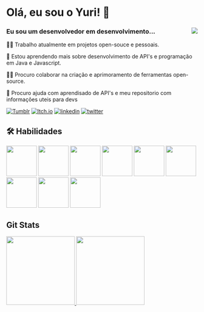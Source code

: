 
# Olá, eu sou o Yuri! 👋

### Eu sou um desenvolvedor em desenvolvimento... <img src="https://images.weserv.nl/?url=https://github.com/user-attachments/assets/8ea95789-b6c3-42bb-8b11-5b9fe611a5b9?size=60?v=4&h=280&w=280&fit=cover&mask=circle&maxage=7d" align="right"/>

👩‍💻 Trabalho atualmente em projetos open-souce e pessoais.

🧠 Estou aprendendo mais sobre desenvolvimento de API's e programação em Java e Javascript.

👯‍♀️ Procuro colaborar na criação e aprimoramento de ferramentas open-source.

🤔 Procuro ajuda com aprendisado de API's e meu repositorio com informações uteis para devs

[![Tumblr](https://img.shields.io/badge/Tumblr-2A445F?style=for-the-badge&logo=Tumblr&logoColor=white)](https://www.tumblr.com/yuriquestcode)
[![Itch.io](https://img.shields.io/badge/Itch.io-FF254B?style=for-the-badge&logo=Itch.io&logoColor=white)](https://www.tumblr.com/yuriquestzero)
[![linkedin](https://img.shields.io/badge/linkedin-0A66C2?style=for-the-badge&logo=linkedin&logoColor=white)](https://www.linkedin.com/in/yuriquest/)
[![twitter](https://img.shields.io/badge/X.com-000?style=for-the-badge&logo=X&logoColor=white)](https://x.com/YuriQuest_) 

## 🛠 Habilidades


<img src="https://cdn.jsdelivr.net/gh/devicons/devicon@latest/icons/linux/linux-original.svg" height=80/> <img src="https://cdn.jsdelivr.net/gh/devicons/devicon@latest/icons/java/java-original-wordmark.svg" height=80/> <img src="https://cdn.jsdelivr.net/gh/devicons/devicon@latest/icons/javascript/javascript-original.svg" height=80 /> <img src="https://cdn.jsdelivr.net/gh/devicons/devicon@latest/icons/html5/html5-original-wordmark.svg" height=80 /> <img src="https://cdn.jsdelivr.net/gh/devicons/devicon@latest/icons/css3/css3-original-wordmark.svg" height=80/> <img src="https://cdn.jsdelivr.net/gh/devicons/devicon@latest/icons/spring/spring-original-wordmark.svg" height=80/> <img src="https://cdn.jsdelivr.net/gh/devicons/devicon@latest/icons/azuresqldatabase/azuresqldatabase-original.svg" height=80/> <img src="https://cdn.jsdelivr.net/gh/devicons/devicon@latest/icons/python/python-original-wordmark.svg" height=80/> <img src="https://cdn.jsdelivr.net/gh/devicons/devicon@latest/icons/tailwindcss/tailwindcss-original.svg" height=80/>
          
## Git Stats
<p>
			<a href="https://github.com/YuriQuest">
			<img height="180em" src="https://github-readme-stats.vercel.app/api?username=YuriQuest&show_icons=true&theme=tokyonight&include_all_commits=true&count_private=true"/>
			<img height="180em" src="https://github-readme-stats.vercel.app/api/top-langs/?username=YuriQuest&layout=compact&langs_count=6&theme=tokyonight"/>
</p>


